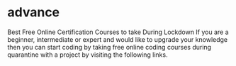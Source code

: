 # advance
Best Free Online Certification Courses to take During Lockdown If you are a beginner, intermediate or expert and would like to upgrade your knowledge then you can start coding by taking free online coding courses during quarantine with a project by visiting the following links.
